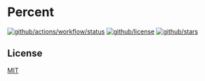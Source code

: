 # Percent

[![github/actions/workflow/status](https://img.shields.io/github/actions/workflow/status/brtmvdl/percent/github-release.yml??color=blue&label=Artifacts)](https://img.shields.io/github/actions/workflow/status/brtmvdl/percent/github-release.yml??color=blue&label=Artifacts) [![github/license](https://img.shields.io/github/license/brtmvdl/percent)](https://img.shields.io/github/license/brtmvdl/percent) [![github/stars](https://img.shields.io/github/stars/brtmvdl/percent?style=social)](https://img.shields.io/github/stars/brtmvdl/antify?style=social)

## License

[MIT](./LICENSE)

